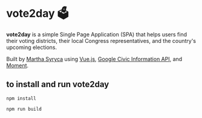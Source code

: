 # vote2day 🗳 

<b>vote2day</b> is a simple Single Page Application (SPA) that helps users find their voting districts, their local Congress representatives, and the country's upcoming elections. 

Built by <a href="https://www.linkedin.com/in/martha-ivana/"> Martha Syryca</a> using <a href="http://vuejs.org">Vue.js</a>, <a href="https://developers.google.com/civic-information">Google Civic Information API</a>, and <a href="https://momentjs.com/">Moment</a>.

## to install and run vote2day 
```
npm install
```
```
npm run build
```
